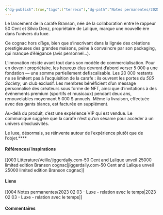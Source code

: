 ```yaml
---
{"dg-publish":true,"tags":["terreco"],"dg-path":"Notes permanentes/2025 10 31 - Luxe - expérientiel.md","permalink":"/notes-permanentes/2025-10-31-luxe-experientiel/","dgPassFrontmatter":true}
---
```


Le lancement de la carafe Branson, née de la collaboration entre le rappeur 50 Cent et Silvio Denz, propriétaire de Lalique, marque une nouvelle ère dans l’univers du luxe. 

Ce cognac hors d’âge, bien que s’inscrivant dans la lignée des créations prestigieuses des grandes maisons, peine à convaincre par son packaging, qui manque d’élégance (avis personnel...).

L’innovation réside avant tout dans son modèle de commercialisation. Pour en devenir propriétaire, les heureux élus devront d’abord verser 5 000 a une fondation — une somme partiellement defiscalisable. 
Les 20 000 restants ne se limitent pas à l’acquisition de la carafe : ils ouvrent les portes du _505 Society_, un club exclusif. Les membres bénéficient d’un message personnalisé des créateurs sous forme de NFT, ainsi que d’invitations à des événements premium (sportifs et musicaux) pendant deux ans, renouvelables moyennant 5 000 $ annuels. 
Même la livraison, effectuée avec des gants blancs, est facturée en supplément.

Au-delà du produit, c’est une expérience VIP qui est vendue. Le communiqué suggère que la carafe n’est qu’un sésame pour accéder à un univers d’exclusivités. 

Le luxe, désormais, se réinvente autour de l’expérience plutôt que de l’objet.****

#### Références/ Inspirations
[[003 Litterature/Veille/jiggerdaily.com-50 Cent and Lalique unveil 25000 limited edition Branson cognac\|jiggerdaily.com-50 Cent and Lalique unveil 25000 limited edition Branson cognac]]

#### Liens
[[004 Notes permanentes/2023 02 03 - Luxe - relation avec le temps\|2023 02 03 - Luxe - relation avec le temps]]


#### Commentaires



